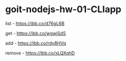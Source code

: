 # goit-nodejs-hw-01-CLIapp

list - https://ibb.co/d76gL6B

get - https://ibb.co/wgwjSdS

add - https://ibb.co/rdy8HVq

remove - https://ibb.co/xLQXqhD
